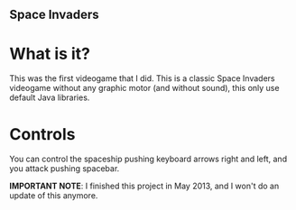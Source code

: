 ## Space Invaders
# What is it?
This was the first videogame that I did. This is a classic Space Invaders videogame without any graphic motor (and without sound), this only use default Java libraries.

# Controls
You can control the spaceship pushing keyboard arrows right and left, and you attack pushing spacebar.

**IMPORTANT NOTE**: I finished this project in May 2013, and I won't do an update of this anymore.
